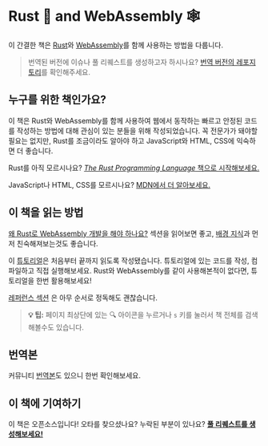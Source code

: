 # Rust 🦀 and WebAssembly 🕸
이 간결한 책은 [Rust][]와 [WebAssembly][]를 함께 사용하는 방법을 다룹니다.

> 번역된 버전에 이슈나 풀 리퀘스트를 생성하고자 하시나요? [번역 버전의 레포지토리](https://github.com/pixelbracket/rust-wasm-book-ko)를 확인해주세요.

## 누구를 위한 책인가요?
이 책은 Rust와 WebAssembly를 함께 사용하여 웹에서 동작하는 빠르고 안정된 코드를 작성하는 방법에 대해 관심이 있는 분들을 위해 작성되었습니다.
꼭 전문가가 돼야할 필요는 없지만, Rust를 조금이라도 알아야 하고 JavaScript와 HTML, CSS에 익숙하면 더 좋습니다.

Rust를 아직 모르시나요? [*The Rust Programming Language* 책으로 시작해보세요.][trpl]

JavaScript나 HTML, CSS를 모르시나요? [MDN에서 더 알아보세요.][mdn]

## 이 책을 읽는 방법
[왜 Rust로 WebAssembly 개발을 해야 하나요?][why-rust-wasm] 섹션을 읽어보면 좋고, [배경 지식][background]과 먼저 친숙해져보는것도 좋습니다.

이 [튜토리얼][tutorial]은 처음부터 끝까지 읽도록 작성됐습니다. 튜토리얼에 있는 코드를 작성, 컴파일하고 직접 실행해보세요. Rust와 WebAssembly를 같이 사용해본적이 없다면, 튜토리얼을 한번 활용해보세요!

[레퍼런스 섹션][reference] 은 아무 순서로 정독해도 괜찮습니다.

> **💡 팁:** 페이지 최상단에 있는 🔍 아이콘을 누르거나 `s` 키를 눌러서 책 전체를 검색해볼수도 있습니다.

## 번역본

커뮤니티 [번역본](./reference/translations.md)도 있으니 한번 확인해보세요.

## 이 책에 기여하기
이 책은 오픈소스입니다! 오타를 찾으셨나요? 누락된 부분이 있나요? [**풀 리퀘스트를 생성해보세요!**][repo]

[Rust]: https://www.rust-lang.org
[WebAssembly]: https://webassembly.org/
[trpl]: https://doc.rust-lang.org/book/
[mdn]: https://developer.mozilla.org/en-US/docs/Learn
[why-rust-wasm]: ./why-rust-and-webassembly.html
[background]: ./background-and-concepts.html
[tutorial]: ./game-of-life/introduction.html
[reference]: ./reference/index.html
[repo]: https://github.com/rustwasm/book
[wat2wasm demo]: https://webassembly.github.io/wabt/demo/wat2wasm/

